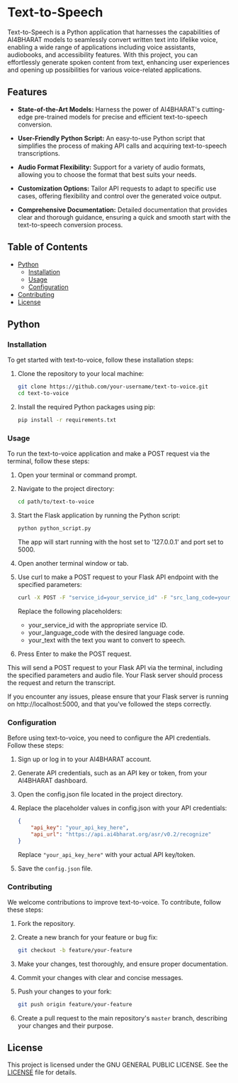 # Text-to-Speech 

Text-to-Speech is a Python application that harnesses the capabilities of AI4BHARAT models to seamlessly convert written text into lifelike voice, enabling a wide range of applications including voice assistants, audiobooks, and accessibility features. With this project, you can effortlessly generate spoken content from text, enhancing user experiences and opening up possibilities for various voice-related applications.


## Features

- **State-of-the-Art Models:** Harness the power of AI4BHARAT's cutting-edge pre-trained models for precise and efficient text-to-speech conversion.

- **User-Friendly Python Script:** An easy-to-use Python script that simplifies the process of making API calls and acquiring text-to-speech transcriptions.

- **Audio Format Flexibility:** Support for a variety of audio formats, allowing you to choose the format that best suits your needs.

- **Customization Options:** Tailor API requests to adapt to specific use cases, offering flexibility and control over the generated voice output.

- **Comprehensive Documentation:** Detailed documentation that provides clear and thorough guidance, ensuring a quick and smooth start with the text-to-speech conversion process.

## Table of Contents
- [Python](#python)
    - [Installation](#installation)
    - [Usage](#usage)
    - [Configuration](#configuration)
- [Contributing](#contributing)
- [License](#license)

## Python  
### Installation

To get started with text-to-voice, follow these installation steps:

1. Clone the repository to your local machine:

   ```bash
   git clone https://github.com/your-username/text-to-voice.git
   cd text-to-voice
   ```

2. Install the required Python packages using pip:

   ```bash
   pip install -r requirements.txt
   ```

### Usage

To run the text-to-voice application and make a POST request via the terminal, follow these steps:

1. Open your terminal or command prompt.

2. Navigate to the project directory:

   ```bash
   cd path/to/text-to-voice
   ```

3. Start the Flask application by running the Python script:
    ```bash
   python python_script.py
   ```
   The app will start running with the host set to '127.0.0.1' and port set to 5000.

4. Open another terminal window or tab.

5. Use curl to make a POST request to your Flask API endpoint with the specified parameters:

   ```bash
   curl -X POST -F "service_id=your_service_id" -F "src_lang_code=your_language_code" -F "input_text=your_text" http://localhost:5000/tts
   ```
    Replace the following placeholders:
    - your_service_id with the appropriate service ID.
    - your_language_code with the desired language code.
    - your_text with the text you want to convert to speech.
6. Press Enter to make the POST request.

This will send a POST request to your Flask API via the terminal, including the specified parameters and audio file. Your Flask server should process the request and return the transcript.

If you encounter any issues, please ensure that your Flask server is running on http://localhost:5000, and that you've followed the steps correctly.

### Configuration

Before using text-to-voice, you need to configure the API credentials. Follow these steps:

1. Sign up or log in to your AI4BHARAT account.

2. Generate API credentials, such as an API key or token, from your AI4BHARAT dashboard.

3. Open the config.json file located in the project directory.

4. Replace the placeholder values in config.json with your API credentials:
   ```json
   {
       "api_key": "your_api_key_here",
       "api_url": "https://api.ai4bharat.org/asr/v0.2/recognize"
   }
   ```

   Replace `"your_api_key_here"` with your actual API key/token.

4. Save the `config.json` file.


### Contributing

We welcome contributions to improve text-to-voice. To contribute, follow these steps:

1. Fork the repository.

2. Create a new branch for your feature or bug fix:

   ```bash
   git checkout -b feature/your-feature
   ```

3. Make your changes, test thoroughly, and ensure proper documentation.

4. Commit your changes with clear and concise messages.

5. Push your changes to your fork:

   ```bash
   git push origin feature/your-feature
   ```

6. Create a pull request to the main repository's `master` branch, describing your changes and their purpose.

## License

This project is licensed under the GNU GENERAL PUBLIC LICENSE. See the [LICENSE](LICENSE) file for details.
